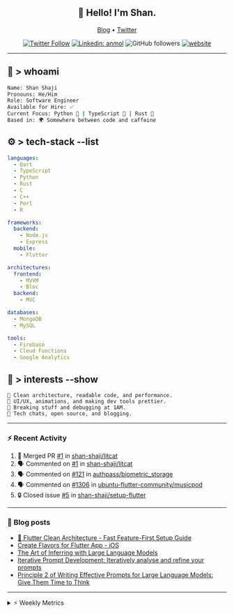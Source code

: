 <h2 align="center">👋 Hello! I'm Shan.</h2>
<p align="center">
  <a href="https://dev.to/shanshaji">Blog</a> •
  <a href="https://twitter.com/intent/follow?screen_name=shan__shaji">Twitter</a>
</p>

<p align="center"><a href="https://twitter.com/intent/follow?screen_name=shan__shaji"><img src="https://img.shields.io/twitter/follow/shan__shaji?style=flat" alt="Twitter Follow"></a>
<a href="https://www.linkedin.com/in/shan-shaji/"><img src="https://img.shields.io/badge/shan-shaji?style=flat-square&amp;logo=Linkedin&amp;logoColor=white&amp;link=https://www.linkedin.com/in/shan-shaji/" alt="Linkedin: anmol"></a>
<img src="https://img.shields.io/github/followers/shan-shaji?label=Follow&amp;style=social" alt="GitHub followers">
<a href="http://shan-shaji.github.io/"><img src="https://img.shields.io/badge/Website-46a2f1.svg?&amp;style=flat-square&amp;logo=Google-Chrome&amp;logoColor=white&amp;link=http://shan-shaji.github.io/" alt="website"></a></p>

<hr>

<!-- README.md -->

## 🧠 > whoami

```bash
Name: Shan Shaji
Pronouns: He/Him
Role: Software Engineer
Available for Hire: ✅
Current Focus: Python 🐍 | TypeScript 🗾 | Rust 🦠
Based in: 🌍 Somewhere between code and caffeine
```



## ⚙️ > tech-stack --list

```yaml
languages:
  - Dart
  - TypeScript
  - Python
  - Rust
  - C
  - C++
  - Perl
  - R

frameworks:
  backend:
    - Node.js
    - Express
  mobile:
    - Flutter

architectures:
  frontend:
    - MVVM
    - Bloc
  backend:
    - MVC

databases:
  - MongoDB
  - MySQL

tools:
  - Firebase
  - Cloud Functions
  - Google Analytics
```



## 🚀 > interests --show

```
🧠 Clean architecture, readable code, and performance.
🎨 UI/UX, animations, and making dev tools prettier.
🧪 Breaking stuff and debugging at 1AM.
📡 Tech chats, open source, and blogging.
```

---

### ⚡ Recent Activity

<!--START_SECTION:activity-->
1. 🎉 Merged PR [#1](https://github.com/shan-shaji/litcat/pull/1) in [shan-shaji/litcat](https://github.com/shan-shaji/litcat)
2. 🗣 Commented on [#1](https://github.com/shan-shaji/litcat/pull/1#issuecomment-3315078031) in [shan-shaji/litcat](https://github.com/shan-shaji/litcat)
3. 🗣 Commented on [#121](https://github.com/authpass/biometric_storage/issues/121#issuecomment-3199606393) in [authpass/biometric_storage](https://github.com/authpass/biometric_storage)
4. 🗣 Commented on [#1306](https://github.com/ubuntu-flutter-community/musicpod/issues/1306#issuecomment-2971818271) in [ubuntu-flutter-community/musicpod](https://github.com/ubuntu-flutter-community/musicpod)
5. 🔒 Closed issue [#5](https://github.com/shan-shaji/setup-flutter/issues/5) in [shan-shaji/setup-flutter](https://github.com/shan-shaji/setup-flutter)
<!--END_SECTION:activity-->

---

### 📕 Blog posts

<!-- BLOG-POST-LIST:START -->
- [🔧 Flutter Clean Architecture - Fast Feature-First Setup Guide](https://dev.to/shanshaji/flutter-clean-architecture-fast-feature-first-setup-guide-342l)
- [Create Flavors for Flutter App - iOS](https://dev.to/shanshaji/create-flavors-for-flutter-app-ios-fnl)
- [The Art of Inferring with Large Language Models](https://dev.to/shanshaji/the-art-of-inferring-with-large-language-models-243m)
- [Iterative Prompt Development: Iteratively analyse and refine your prompts](https://dev.to/shanshaji/iterative-prompt-development-iteratively-analyse-and-refine-your-prompts-3ibl)
- [Principle 2 of Writing Effective Prompts for Large Language Models: Give Them Time to Think](https://dev.to/shanshaji/principle-2-of-writing-effective-prompts-for-large-language-models-give-them-time-to-think-25j3)
<!-- BLOG-POST-LIST:END -->

<hr>
<details>
    <summary>⚡ Weekly Metrics</summary>
    <p>
    
<!--START_SECTION:waka-->
![Code Time](http://img.shields.io/badge/Code%20Time-3%2C157%20hrs-blue)

![Profile Views](http://img.shields.io/badge/Profile%20Views-13-blue)

**🐱 My GitHub Data** 

> 📦 ? Used in GitHub's Storage 
 > 
> 🏆 322 Contributions in the Year 2025
 > 
> 💼 Opted to Hire
 > 
> 📜 121 Public Repositories 
 > 
> 🔑 0 Private Repositories 
 > 
**I'm an Early 🐤** 

```text
🌞 Morning                8066 commits        █████░░░░░░░░░░░░░░░░░░░░   21.79 % 
🌆 Daytime                14580 commits       ██████████░░░░░░░░░░░░░░░   39.39 % 
🌃 Evening                13095 commits       █████████░░░░░░░░░░░░░░░░   35.38 % 
🌙 Night                  1269 commits        █░░░░░░░░░░░░░░░░░░░░░░░░   03.43 % 
```
📅 **I'm Most Productive on Thursday** 

```text
Monday                   4814 commits        ███░░░░░░░░░░░░░░░░░░░░░░   13.01 % 
Tuesday                  5825 commits        ████░░░░░░░░░░░░░░░░░░░░░   15.74 % 
Wednesday                5521 commits        ████░░░░░░░░░░░░░░░░░░░░░   14.92 % 
Thursday                 8334 commits        ██████░░░░░░░░░░░░░░░░░░░   22.52 % 
Friday                   5329 commits        ████░░░░░░░░░░░░░░░░░░░░░   14.40 % 
Saturday                 3098 commits        ██░░░░░░░░░░░░░░░░░░░░░░░   08.37 % 
Sunday                   4089 commits        ███░░░░░░░░░░░░░░░░░░░░░░   11.05 % 
```


📊 **This Week I Spent My Time On** 

```text
🕑︎ Time Zone: Europe/Vienna

💬 Programming Languages: 
Dart                     12 hrs 16 mins      ████████████████░░░░░░░░░   63.15 % 
Rust                     4 hrs 21 mins       ██████░░░░░░░░░░░░░░░░░░░   22.44 % 
YAML                     56 mins             █░░░░░░░░░░░░░░░░░░░░░░░░   04.81 % 
HTML                     35 mins             █░░░░░░░░░░░░░░░░░░░░░░░░   03.02 % 
TOML                     32 mins             █░░░░░░░░░░░░░░░░░░░░░░░░   02.75 % 

🔥 Editors: 
Android Studio           8 hrs 48 mins       ███████████░░░░░░░░░░░░░░   45.33 % 
VS Code                  8 hrs 25 mins       ███████████░░░░░░░░░░░░░░   43.34 % 
Cursor                   2 hrs 12 mins       ███░░░░░░░░░░░░░░░░░░░░░░   11.32 % 

🐱‍💻 Projects: 
mobile-b                 11 hrs              ██████████████░░░░░░░░░░░   56.66 % 
proxmox-datacenter-manage3 hrs 22 mins       ████░░░░░░░░░░░░░░░░░░░░░   17.40 % 
pve_flutter_frontend     1 hr 51 mins        ██░░░░░░░░░░░░░░░░░░░░░░░   09.58 % 
yew-app                  1 hr 41 mins        ██░░░░░░░░░░░░░░░░░░░░░░░   08.68 % 
rust                     46 mins             █░░░░░░░░░░░░░░░░░░░░░░░░   04.02 % 

💻 Operating System: 
Mac                      12 hrs 27 mins      ████████████████░░░░░░░░░   64.13 % 
Linux                    6 hrs 58 mins       █████████░░░░░░░░░░░░░░░░   35.87 % 
```

**I Mostly Code in Dart** 

```text
TypeScript               9 repos             ██░░░░░░░░░░░░░░░░░░░░░░░   08.04 % 
Python                   6 repos             █░░░░░░░░░░░░░░░░░░░░░░░░   05.36 % 
Rust                     2 repos             ░░░░░░░░░░░░░░░░░░░░░░░░░   01.79 % 
R                        2 repos             ░░░░░░░░░░░░░░░░░░░░░░░░░   01.79 % 
TeX                      1 repo              ░░░░░░░░░░░░░░░░░░░░░░░░░   00.89 % 
```




 Last Updated on 02/10/2025 18:55:55 UTC
<!--END_SECTION:waka-->

</p>
 </details>
